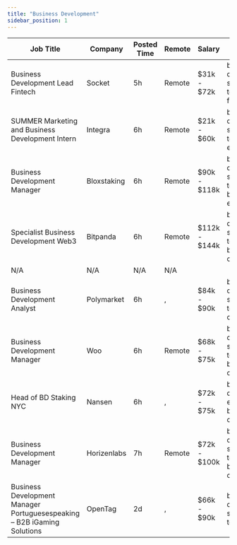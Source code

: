 ```yaml
---
title: "Business Development"
sidebar_position: 1
---
```


| Job Title | Company | Posted Time | Remote | Salary | Tags | Apply Link |
|-----------|---------|-------------|--------|--------|------|------------|
| Business Development Lead Fintech | Socket | 5h | Remote | $31k - $72k | business development, sales, non tech, fintech, finance | [Apply](https://web3.career/business-development-lead-fintech-socket/138918) |
| SUMMER Marketing and Business Development Intern | Integra | 6h | Remote | $21k - $60k | business development, sales, non tech, intern, entry level | [Apply](https://web3.career/summer-marketing-and-business-development-intern-integra/95750) |
| Business Development Manager | Bloxstaking | 6h | Remote | $90k - $118k | business development, sales, non tech, blockchain, ethereum | [Apply](https://web3.career/business-development-manager-bloxstaking/138528) |
| Specialist Business Development Web3 | Bitpanda | 6h | Remote | $112k - $144k | business development, sales, non tech, blockchain, crypto | [Apply](https://web3.career/specialist-business-development-web3-bitpanda/138859) |
| N/A | N/A | N/A | N/A |  |  | [Apply](https://web3.career/metana) |
| Business Development Analyst | Polymarket | 6h | , | $84k - $90k | business development, sales, non tech, analyst, crypto | [Apply](https://web3.career/business-development-analyst-polymarket/138841) |
| Business Development Manager | Woo | 6h | Remote | $68k - $75k | business development, sales, non tech, blockchain, crypto | [Apply](https://web3.career/business-development-manager-woo/95644) |
| Head of BD Staking NYC | Nansen | 6h | , | $72k - $75k | business development, executive, blockchain, crypto | [Apply](https://web3.career/head-of-bd-staking-nyc-nansen/138489) |
| Business Development Manager | Horizenlabs | 7h | Remote | $72k - $100k | business development, sales, non tech, blockchain, crypto | [Apply](https://web3.career/business-development-manager-horizenlabs/99201) |
| Business Development Manager Portuguesespeaking – B2B iGaming Solutions | OpenTag | 2d | , | $66k - $90k | business development, sales, non tech | [Apply](https://web3.career/business-development-manager-portuguese-speaking-b2b-igaming-solutions-opentag/138739) |
